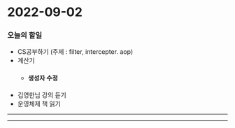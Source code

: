 2022-09-02
==========

### 오늘의 할일
* CS공부하기 (주제 : filter, intercepter. aop)
* 계산기
    * #### 생성자 수정
* 김영한님 강의 듣기
* 운영체제 책 읽기

<hr/>
<hr/>